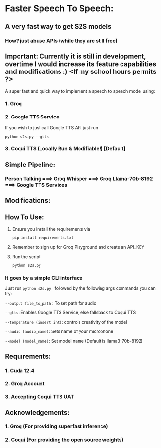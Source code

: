 
# Faster Speech To Speech:

## A very fast way to get S2S models

### How? just abuse APIs (while they are still free)

## Important: Currently it is still in development, overtime I would increase its feature capabilities and modifications :) <If my school hours permits ?>


A super fast and quick way to implement a speech to speech model using:

### 1. Groq

### 2. Google TTS Service

If you wish to just call Google TTS API just run

```python s2s.py --gtts  ```



### 3. Coqui TTS (Locally Run & Modifiable!) [Default]


## Simple Pipeline:

### Person Talking ===> Groq Whisper ===> Groq Llama-70b-8192 ===> Google TTS Services


## Modifications:



## How To Use:

1. Ensure you install the requirements via 

    ``` pip install requirements.txt ```
2. Remember to sign up for Groq Playground and create an API_KEY

3. Run the script 

    ```python s2s.py ``` 

### It goes by a simple CLI interface

Just run ```python s2s.py ``` followed by the following args commands you can try:


``` --output file_to_path ``` : To set path for audio

``` --gtts ```: Enables Google TTS Service, else fallsback to Coqui TTS

``` --temperature (insert int) ```: controls creativity of the model

``` --audio (audio_name) ```: Sets name of your microphone 

``` --model (model_name) ```: Set model name (Default is llama3-70b-8192)


## Requirements:

### 1. Cuda 12.4 
### 2. Groq Account
### 3. Accepting Coqui TTS UAT



## Acknowledgements:

### 1. Groq (For providing superfast inference)
### 2. Coqui (For providing the open source weights)